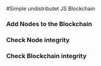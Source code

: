 #Simple undistributet JS Blockchain

### Add Nodes to the Blockchain
### Check Node integrity
### Check Blockchain integrity
